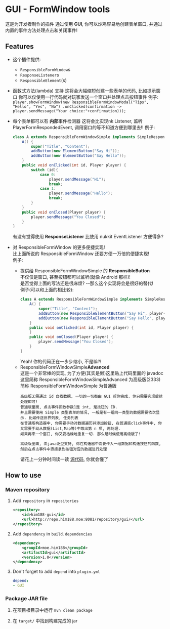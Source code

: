 # GUI - FormWindow tools

这是为开发者制作的插件
通过使用 **GUI**, 你可以炒鸡容易地创建表单窗口, 并通过内置的事件方法处理点击和关闭事件!

## Features
* 这个插件提供:
  * `ResponsibleFormWindow`s
  * `ResponseListener`s
  * `ResponsibleElement`(s)

* 函数式方法(lambda) 支持
  这将会大幅缩短创建一些表单的代码, 比如提示窗口
  你可以仅使用一行代码就对玩家发送一个窗口并处理点击按钮事件
  例子:
  `
  player.showFormWindow(new ResponsibleFormWindowModal("Tips", "Hello", "Yes", "No")
.onClicked(confirmation -> player.sendMessage("Your choice:"+confirmation)));
  `

* 每个表单都可以有 **内部**事件检测器
  这将会比实现nk Listener, 监听 PlayerFormRespondedEvent, 调用窗口的等不知道方便到哪里去!!
  例子:
  ```java
  class A extends ResponsibleFormWindowSimple implements SimpleResponseListener {
      A() {
          super("Title", "Content");
          addButton(new ElementButton("Say Hi"));
          addButton(new ElementButton("Say Hello"));
      }
      public void onClicked(int id, Player player) {
          switch (id){
              case 0:
                  player.sendMessage("Hi");
                  break;
              case 1:
                  player.sendMessage("Hello");
                  break;
          }
      }
      public void onClosed(Player player) {
          player.sendMessage("You Closed");
      }
  }
  ```

  有没有觉得使用 **ResponseListener** 比使用 nukkit EventListener 方便得多?

* 对 ResponsibleFormWindow 的更多便捷实现!  
  比上面所说的 ResponsibleFormWindow 还要方便一万倍的便捷实现!  
  例子:

  * 提供给 ResponsibleFormWindowSimple 的 **ResponsibleButton**  
    不仅仅是窗口, 甚至按钮都可以监听(就像 Android 那样)!  
    是否觉得上面的写法还是很麻烦? --那么这个实现将会是很好的替代!  
    例子(可以和上面的相比较):
    ```java
    class A extends ResponsibleFormWindowSimple implements SimpleResponseListener {
        A() {
            super("Title", "Content");
            addButton(new ResponsibleElementButton("Say Hi", player->player.sendMessage("Hi")));
            addButton(new ResponsibleElementButton("Say Hello", player->player.sendMessage("Hello")));
        }
        public void onClicked(int id, Player player) {
        }
        public void onClosed(Player player) {
            player.sendMessage("You Closed");
        }
    }
    ```
    Yeah! 你的代码正在一步步缩小, 不是嘛?!
  * ResponsibleFormWindowSimple**Advanced**  
    这是一个非常棒的实现, 为了方便(其实是懒)这里贴上代码里面的 javadoc  
    这里简称 ResponsibleFormWindowSimpleAdvanced 为高级版(2333)  
    简称 ResponsibleFormWindowSimple 为普通版
    ```text
    高级版无需通过 id 自找数据, 一切的一切都由 GUI 帮你完成. 你只需要实现后续处理即可!
    普通版里面, 点击事件函数参数1是 int, 是按钮的 ID.
    并且需要使用 Simple 类型表单的情况, 一般是有一组同一类型的数据需要依次显示. 比如传送世界列表, 任务列表
    在普通版构造器中, 你需要手动对数据遍历并添加按钮, 在普通版click事件中, 你又需要手动从数据(List,Map等)中取出第 n 项, 再处理.
    如果再来一个窗口, 你又要枯燥地重复一切. 那么是时候使用高级版了!

    高级版里面, 由java泛型支持, 你在构造器中需要传入一组数据和构造按钮的函数, 然后在点击事件中直接拿到按钮对应的数据进行处理
    ```
    请花上一分钟时间读一读 [源代码](src/main/java/moe/him188/gui/window/ResponsibleFormWindowSimpleAdvanced.java), 你就会懂了

## How to use
### Maven repository

1. Add `repository` in `repositories`
    ```xml
    <repository>
        <id>him188-gui</id>
        <url>http://repo.him188.moe:8081/repository/gui/</url>
    </repository>
    ```
2. Add `dependency` in `build.dependencies`
    ```xml
    <dependency>
        <groupId>moe.him188</groupId>
        <artifactId>gui</artifactId>
        <version>1.0</version>
    </dependency>
    ```
3. Don't forget to add `depend` into `plugin.yml`
    ```yaml
    depend:
    - GUI
    ```

### Package JAR file

1. 在项目根目录中运行 `mvn clean package`

2. 在 `target/` 中找到构建完成的 jar
